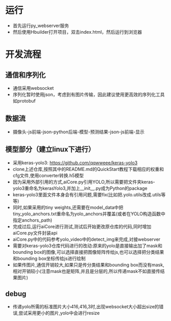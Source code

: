 


# 运行
- 首先运行py_webserver服务
- 然后使用Hbuilder打开项目，双击index.html，然后运行到浏览器

# 开发流程
## 通信和序列化
- 通信采用websocket
- 序列化暂时使用json，考虑到有图片传输，因此建议使用更高效的序列化工具如protobuf
## 数据流
- 摄像头-js前端-json-python后端-模型-预测结果-json-js前端-显示
## 模型部分（建立linux下进行）
- 采用keras-yolo3: https://github.com/qqwweee/keras-yolo3
- clone上述仓库,按照其中的README.md的QuickStart教程下载相应的权重和cfg文件,使用converter转换.h5模型
- 因为采用外部引用的方式,aiCore.py引用YOLO,所以需要把文件夹keras-yolo3重命名为kerasYolo3,并加上__init__.py成为Python的package
- keras-yolo3里面文件本身会有引用问题,需要fix(比如把.yolo.utils改成.utils等等)
- 同时,如果采用的tiny weights,还需要在model_data中把tiny_yolo_anchors.txt重命名为yolo_anchors并覆盖(或者在YOLO构造函数中指定anchors_path)
- 完成过后,运行aiCore进行测试,测试后开始更改原仓库的代码,同时增加aiCore.py文件封装api
- aiCore.py中的代码参考yolo_video中的detect_img来完成,对接webserver
- 需要对keras-yolo3仓库代码进行的改动:原来的yolo是直接输出加了mask和bounding box的图像,可以选择直接把图像矩阵传给js,也可以选择把分类结果和bounding box坐标传给js进行绘制
- 如果传图片,通信开销较大,如果只是传分类结果和bounding box而没有mask,相对开销较小(注意mask也是矩阵,并且是分层的,所以传递mask不如直接传结果图片)

## debug
- 传递yolo所需的标准图片大小416,416,3时,出现websocket大小超出size的错误,尝试采用更小的图片,yolo中会进行resize




